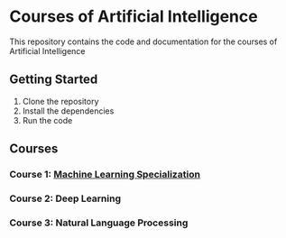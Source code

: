 # Courses of Artificial Intelligence

This repository contains the code and documentation for the courses of Artificial Intelligence

## Getting Started

1. Clone the repository
2. Install the dependencies
3. Run the code

## Courses

### Course 1: [Machine Learning Specialization](./machine-learning/README.md)

### Course 2: Deep Learning

### Course 3: Natural Language Processing
